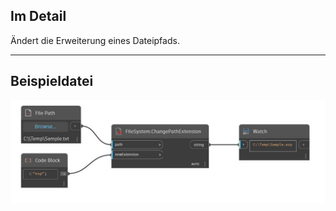 ## Im Detail
Ändert die Erweiterung eines Dateipfads.
___
## Beispieldatei

![ChangePathExtension](./DSCore.IO.FileSystem.ChangePathExtension_img.jpg)

